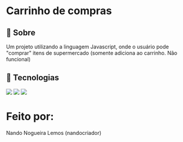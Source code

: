 <h1>Carrinho de compras</h1>

<h2>🔖 Sobre</h2>
<p>Um projeto utilizando a linguagem Javascript, onde o usuário pode "comprar" itens de supermercado (somente adiciona ao carrinho. Não funcional)</p>

## 🚀 Tecnologias
<div>
  <img src="https://img.shields.io/badge/HTML-239120?style=for-the-badge&logo=html5&logoColor=white">
  <img src="https://img.shields.io/badge/CSS-239120?&style=for-the-badge&logo=css3&logoColor=white">
  <img src="https://img.shields.io/badge/JavaScript-F7DF1E?style=for-the-badge&logo=javascript&logoColor=black">
</div>

# Feito por:
<p>Nando Nogueira Lemos (nandocriador)</p>
